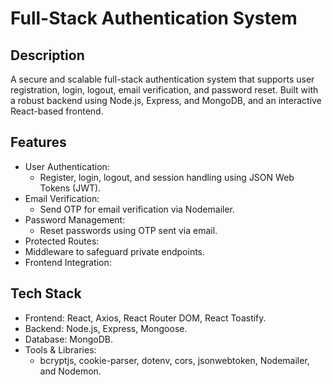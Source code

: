 # Full-Stack Authentication System

## Description
A secure and scalable full-stack authentication system that supports user registration, login, logout, email verification, and password reset. Built with a robust backend using Node.js, Express, and MongoDB, and an interactive React-based frontend.

## Features
- User Authentication:
  - Register, login, logout, and session handling using JSON Web Tokens (JWT).
- Email Verification:
  - Send OTP for email verification via Nodemailer.
- Password Management:
  - Reset passwords using OTP sent via email.
- Protected Routes:
- Middleware to safeguard private endpoints.
- Frontend Integration:

## Tech Stack
- Frontend: React, Axios, React Router DOM, React Toastify.
- Backend: Node.js, Express, Mongoose.
- Database: MongoDB.
- Tools & Libraries:
  - bcryptjs, cookie-parser, dotenv, cors, jsonwebtoken, Nodemailer, and Nodemon.
